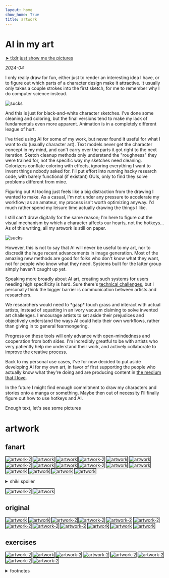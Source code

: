 ```yaml
---
layout: home
show_home: True
title: artwork
---
```


<style>
img[alt=sucks] {
    max-width: 100%;
    /* border: 1px solid black; */
    /* vertical-align: middle; */
}
img[alt=artwork] {
    max-width: 40%;
    border: 1px solid black;
    /* vertical-align: middle; */
}
img[alt=artwork-2] {
    max-width: 90%;
    border: 1px solid black;
    /* vertical-align: middle; */
}
</style>




# AI in my art

[➤ tl;dr just show me the pictures](#artwork)

_2024-04_

I only really draw for fun, either just to render an interesting idea I have, or to figure out which parts of a character design make it attractive.  It usually only takes a couple strokes into the first sketch, for me to remember why I do computer science instead.

![sucks](./assets/art/it_sucks_actually.png "(1) lie down, (2) try not to cry, (3) cry a lot")

And this is just for black-and-white character sketches.  I've done some cleaning and coloring, but the final versions tend to make my lack of fundamentals even more apparent.  Animation is in a completely different league of hurt.

I've tried using AI for some of my work, but never found it useful for what I want to do (usually character art).  Text models never get the character concept in my mind, and can't carry over the parts it got right to the next iteration.  Sketch cleanup methods only understand the "roughness" they were trained for, not the specific way my sketches need cleaning.  Colorizers conflate coloring with effects, ignoring everything I want to invent things nobody asked for.  I'll put effort into running hacky research code, with barely functional (if existant) GUIs, only to find they solve problems different from mine.

Figuring out AI tooling just feels like a big distraction from the drawing I wanted to make.  As a casual, I'm not under any pressure to accelerate my workflow; as an amateur, my process isn't worth optimizing anyway.  I'd much rather spend my leisure time actually drawing the things I like.

I still can't draw digitally for the same reason; I'm here to figure out the visual mechanism by which a character affects our hearts, not the hotkeys...  As of this writing, all my artwork is still on paper.

<!-- Yes, I'm aware of the irony.  It's honestly a bit embarassing sometimes for me to ask artists to use my AI tool, when I can't even transition from paper to digital. -->

![sucks](./assets/art/not_yet.png "actually, I still draw on paper")

However, this is not to say that AI will never be useful to my art, nor to discredit the huge recent advancements in image generation.  Most of the amazing new methods are good for folks who don't know what they want, not for people who know what they need.  Systems built for the latter group simply haven't caught up yet.

Speaking more broadly about AI art, creating such systems for users needing high specificity is hard.  Sure there's [technical challenges](#footnote-tech), but I personally think the bigger barrier is communication between artists and researchers.

We researchers would need to \*gasp\* touch grass and interact with actual artists, instead of squatting in an ivory vacuum claiming to solve invented art challenges.  I encourage artists to set aside their prejudices and objectively understand the ways AI could help their own workflows, rather than giving in to general fearmongering.

Progress on these tools will only advance with open-mindedness and cooperation from both sides.  I'm incredibly greatful to be with artists who very patiently help me understand their work, and actively collaborate to improve the creative process.

Back to my personal use cases, I've for now decided to put aside developing AI for my own art, in favor of first supporting the people who actually know what they're doing and are producing content in [the medium that I love](/reviews).

In the future I might find enough commitment to draw my characters and stories onto a manga or something.  Maybe then out of necessity I'll finally figure out how to use hotkeys and AI.

Enough text, let's see some pictures

<!-- objects, proportions, posing/camera, line style, colors, shading -->

<!-- [pixiv account](https://www.pixiv.net/en/users/56056643)   -->
<!-- (may need to log-in to see all posts) -->

<!-- [fanart](#fanart)   -->
<!-- [original](#original)   -->
<!-- [exercises](#exercises)   -->


# artwork

## fanart

![artwork-2](./assets/art/fanart/arknights_texas_exia_0.png)
![artwork](./assets/art/fanart/arknights_chalter_0.png)
![artwork](./assets/art/fanart/arknights_earthspirit_0.png)
![artwork-2](./assets/art/fanart/girls_last_tour_0.png)
![artwork](./assets/art/fanart/psychopass_makishima_0.png)
![artwork](./assets/art/fanart/senkosan_shiro_0.png)
![artwork-2](./assets/art/fanart/cross_lovelab_seitokai_0.png)
![artwork](./assets/art/fanart/decim_0.png)
![artwork](./assets/art/fanart/chainsaw_man_kobeni_0.png)
![artwork-2](./assets/art/fanart/gintama_kagura_0.png)
![artwork](./assets/art/fanart/nagato_yuki_0.png)
![artwork](./assets/art/fanart/outbreak_company_myucel_0.png)
![artwork](./assets/art/fanart/nagato_yuki_1.png)
![artwork](./assets/art/fanart/yuruyuri_kyouko_0.png)
![artwork](./assets/art/fanart/konosuba_aqua_0.png)
![artwork](./assets/art/fanart/urusei_yatsura_moroboshi_0.png)
<details>
    <summary>shiki spoiler</summary>
    <img src='./assets/art/fanart/shiki_fuck_0.png' alt='artwork-2'/>
</details>

![artwork-2](./assets/art/fanart/cross_nnb_mikakunin_0.png)
![artwork](./assets/art/fanart/working_todoroki_0.png)

## original

![artwork](./assets/art/oc/oc_1.png)
![artwork](./assets/art/oc/oc_2.png)
![artwork-2](./assets/art/oc/oc_0.png)
![artwork-2](./assets/art/oc/oc_8.png)
![artwork-2](./assets/art/oc/oc_10.png)
![artwork-2](./assets/art/oc/oc_12.png)
![artwork-2](./assets/art/oc/oc_3.png)
![artwork-2](./assets/art/oc/oc_4.png)
![artwork-2](./assets/art/oc/oc_7.png)
![artwork](./assets/art/oc/oc_5.png)
![artwork](./assets/art/oc/oc_6.png)
![artwork](./assets/art/oc/oc_11.png)

## exercises

![artwork-2](./assets/art/studies/study_animal_horse_0.png)
![artwork](./assets/art/studies/study_animal_rabbit_0.png)
![artwork-2](./assets/art/studies/study_anatomy_0.png)
![artwork-2](./assets/art/studies/study_anatomy_1.png)
![artwork-2](./assets/art/studies/study_anatomy_2.png)
![artwork-2](./assets/art/studies/study_anatomy_3.png)
![artwork-2](./assets/art/studies/study_anatomy_4.png)
![artwork-2](./assets/art/oc/oc_13.png)



<details>
    <summary>footnotes</summary>
    <div style="padding-left: 30px;">
        <div id='footnote-tech'>
            <i>[technical challenges]</i> From the technical perspective, high-quality generation is paradoxically harder given more conditioning.  For example, text-conditioned models only need to find a good mode within a huge swath of the image space satisfying the loose text requirement.  A more information-rich image condition would only allow for a comparative sliver of potential outputs.  One would think that extra information helps generation, but counter-intuitively it only restricts models to unfamiliar areas of image space.  This is worsened by the fact that highly-related data pairs are scarce; again with the text-vs-image example, useful caption datasets trump image translation sets by orders of magnitude.
            <!-- An extreme case of these technical challenges can be seen with sketch cleanup.   -->
        </div>
    </div>
</details>


